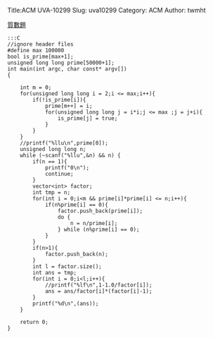 Title:ACM UVA-10299
Slug: uva10299
Category: ACM
Author: twmht

[質數題](http://luckycat.kshs.kh.edu.tw/homework/q10299.htm)

    :::C
    //ignore header files
    #define max 100000
    bool is_prime[max+1];
    unsigned long long prime[50000+1];
    int main(int argc, char const* argv[])
    {

        int m = 0;
        for(unsigned long long i = 2;i <= max;i++){
            if(!is_prime[i]){
                prime[m++] = i;
                for(unsigned long long j = i*i;j <= max ;j = j+i){
                    is_prime[j] = true;
                }
            }
        }
        //printf("%llu\n",prime[0]);
        unsigned long long n;
        while (~scanf("%llu",&n) && n) {
            if(n == 1){
                printf("0\n");
                continue;
            }
            vector<int> factor;
            int tmp = n;
            for(int i = 0;i<m && prime[i]*prime[i] <= n;i++){
                if(n%prime[i] == 0){
                    factor.push_back(prime[i]);
                    do {
                        n = n/prime[i];
                    } while (n%prime[i] == 0);
                }
            }
            if(n>1){
                factor.push_back(n);
            }
            int l = factor.size();
            int ans = tmp;
            for(int i = 0;i<l;i++){
                //printf("%lf\n",1-1.0/factor[i]);
                ans = ans/factor[i]*(factor[i]-1);
            }
            printf("%d\n",(ans));
        }

        return 0;
    }

